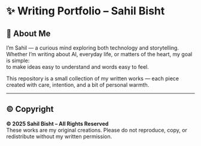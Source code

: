 # ✨ Writing Portfolio – Sahil Bisht

## 🌿 About Me
I’m Sahil — a curious mind exploring both technology and storytelling.  
Whether I’m writing about AI, everyday life, or matters of the heart, my goal is simple:  
to make ideas easy to understand and words easy to feel.  

This repository is a small collection of my written works — each piece created with care, intention, and a bit of personal warmth.  

---

## © Copyright
**© 2025 Sahil Bisht – All Rights Reserved**  
These works are my original creations. Please do not reproduce, copy, or redistribute without my written permission.
